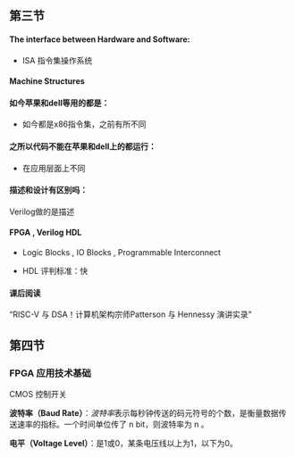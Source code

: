 ## 第三节

#### The interface between Hardware and Software:

- ISA 指令集操作系统



#### Machine Structures



#### 如今苹果和dell等用的都是：

- 如今都是x86指令集，之前有所不同



#### 之所以代码不能在苹果和dell上的都运行：

- 在应用层面上不同



#### 描述和设计有区别吗：

Verilog做的是描述



#### FPGA , Verilog HDL

- Logic Blocks , IO Blocks , Programmable Interconnect

- HDL 评判标准：快

  

#### 课后阅读

“RISC-V 与 DSA！计算机架构宗师Patterson 与 Hennessy 演讲实录”



## 第四节

### FPGA 应用技术基础

CMOS 控制开关

**波特率（Baud Rate）**：*波特率*表示每秒钟传送的码元符号的个数，是衡量数据传送速率的指标。一个时间单位传了 n bit，则波特率为 n 。

**电平（Voltage Level）**：是1或0，某条电压线以上为1，以下为0。

